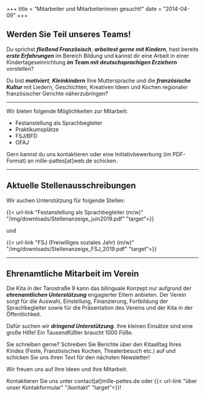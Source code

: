+++
title = "Mitarbeiter und Mitarbeiterinnen gesucht!"
date = "2014-04-09"
+++



## Werden Sie Teil unseres Teams!




Du sprichst **_fließend Französisch_**, 
**_arbeitest gerne mit Kindern_**, 
hast bereits **_erste Erfahrungen_** im Bereich Bildung und
kannst dir eine Arbeit in einer Kindertageseinrichtung **_im Team mit deutschsprachigen Erziehern_** vorstellen? 


Du bist **_motiviert_**, **_Kleinkindern_** Ihre Muttersprache und die **_französische Kultur_** mit 
Liedern, Geschichten, Kreativen Ideen und Kochen regionaler französischer Gerichte 
näherzubringen?

---

Wir bieten folgende Möglichkeiten zur Mitarbeit: 

- Festanstellung als Sprachbegleiter
- Praktikumsplätze
- FSJ/BFD
- OFAJ

 

Gern kannst du uns kontaktieren oder eine Initiativbewerbung (im PDF-Format) an mille-pattes[at]web.de schicken.


***


## Aktuelle Stellenausschreibungen

<!---Unser Team ist zur Zeit komplett.--->


Wir suchen Unterstützung für folgende Stellen:

{{< url-link "Festanstellung als Sprachbegleiter (m/w)" "/img/downloads/Stellenanzeige_juin2019.pdf" "target">}}

und

{{< url-link "FSJ (Freiwilliges soziales Jahr) (m/w)" "/img/downloads/Stellenanzeige_FSJ_2019.pdf" "target">}}


***







## Ehrenamtliche Mitarbeit im Verein



Die Kita in der Tarostraße 9 kann das bilinguale Konzept nur aufgrund der **_ehrenamtlichen Unterstützung_** engagierter 
Eltern anbieten. Der Verein sorgt für die Auswahl, Einstellung, Finanzierung, Fortbildung der Sprachbegleiter sowie 
für die Präsentation des Vereins und der Kita in der Öffentlichkeit.

 

Dafür suchen wir **_dringend Unterstützung_**. Ihre kleinen Einsätze sind eine große Hilfe! Ein Tausendfüßler braucht 1000 Füße.

 

Sie schreiben gerne? Schreiben Sie Berichte über den Kitaalltag Ihres Kindes (Feste, Französisches Kochen, Theaterbesuch etc.) 
auf und schicken Sie uns ihren Text für den nächsten Newsletter!



Wir freuen uns auf Ihre Ideen und Ihre Mitarbeit.

 

Kontaktieren Sie uns unter contact[at]mille-pattes.de oder {{< url-link "über unser Kontakformular" "/kontakt" "target">}}!
